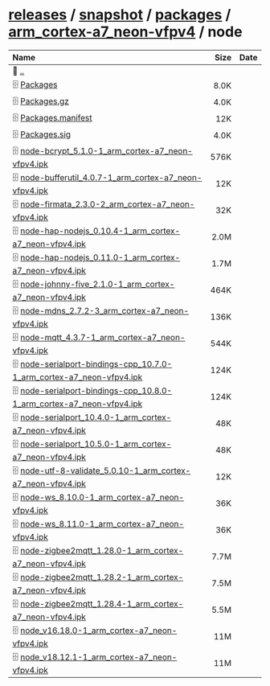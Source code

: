 ---
---

# [releases](/releases/) / [snapshot](/releases/snapshot/) / [packages](/releases/snapshot/packages/) / [arm_cortex-a7_neon-vfpv4](/releases/snapshot/packages/arm_cortex-a7_neon-vfpv4/) / node


| Name | Size | Date |
|:---|---:|---|
| 📁 [..](../) | | |
| 🗄️ [Packages](./Packages) | 8.0K | |
| 🗄️ [Packages.gz](./Packages.gz) | 4.0K | |
| 🗄️ [Packages.manifest](./Packages.manifest) | 12K | |
| 🗄️ [Packages.sig](./Packages.sig) | 4.0K | |
| 🗄️ [node-bcrypt_5.1.0-1_arm_cortex-a7_neon-vfpv4.ipk](./node-bcrypt_5.1.0-1_arm_cortex-a7_neon-vfpv4.ipk) | 576K | |
| 🗄️ [node-bufferutil_4.0.7-1_arm_cortex-a7_neon-vfpv4.ipk](./node-bufferutil_4.0.7-1_arm_cortex-a7_neon-vfpv4.ipk) | 12K | |
| 🗄️ [node-firmata_2.3.0-2_arm_cortex-a7_neon-vfpv4.ipk](./node-firmata_2.3.0-2_arm_cortex-a7_neon-vfpv4.ipk) | 32K | |
| 🗄️ [node-hap-nodejs_0.10.4-1_arm_cortex-a7_neon-vfpv4.ipk](./node-hap-nodejs_0.10.4-1_arm_cortex-a7_neon-vfpv4.ipk) | 2.0M | |
| 🗄️ [node-hap-nodejs_0.11.0-1_arm_cortex-a7_neon-vfpv4.ipk](./node-hap-nodejs_0.11.0-1_arm_cortex-a7_neon-vfpv4.ipk) | 1.7M | |
| 🗄️ [node-johnny-five_2.1.0-1_arm_cortex-a7_neon-vfpv4.ipk](./node-johnny-five_2.1.0-1_arm_cortex-a7_neon-vfpv4.ipk) | 464K | |
| 🗄️ [node-mdns_2.7.2-3_arm_cortex-a7_neon-vfpv4.ipk](./node-mdns_2.7.2-3_arm_cortex-a7_neon-vfpv4.ipk) | 136K | |
| 🗄️ [node-mqtt_4.3.7-1_arm_cortex-a7_neon-vfpv4.ipk](./node-mqtt_4.3.7-1_arm_cortex-a7_neon-vfpv4.ipk) | 544K | |
| 🗄️ [node-serialport-bindings-cpp_10.7.0-1_arm_cortex-a7_neon-vfpv4.ipk](./node-serialport-bindings-cpp_10.7.0-1_arm_cortex-a7_neon-vfpv4.ipk) | 124K | |
| 🗄️ [node-serialport-bindings-cpp_10.8.0-1_arm_cortex-a7_neon-vfpv4.ipk](./node-serialport-bindings-cpp_10.8.0-1_arm_cortex-a7_neon-vfpv4.ipk) | 124K | |
| 🗄️ [node-serialport_10.4.0-1_arm_cortex-a7_neon-vfpv4.ipk](./node-serialport_10.4.0-1_arm_cortex-a7_neon-vfpv4.ipk) | 48K | |
| 🗄️ [node-serialport_10.5.0-1_arm_cortex-a7_neon-vfpv4.ipk](./node-serialport_10.5.0-1_arm_cortex-a7_neon-vfpv4.ipk) | 48K | |
| 🗄️ [node-utf-8-validate_5.0.10-1_arm_cortex-a7_neon-vfpv4.ipk](./node-utf-8-validate_5.0.10-1_arm_cortex-a7_neon-vfpv4.ipk) | 12K | |
| 🗄️ [node-ws_8.10.0-1_arm_cortex-a7_neon-vfpv4.ipk](./node-ws_8.10.0-1_arm_cortex-a7_neon-vfpv4.ipk) | 36K | |
| 🗄️ [node-ws_8.11.0-1_arm_cortex-a7_neon-vfpv4.ipk](./node-ws_8.11.0-1_arm_cortex-a7_neon-vfpv4.ipk) | 36K | |
| 🗄️ [node-zigbee2mqtt_1.28.0-1_arm_cortex-a7_neon-vfpv4.ipk](./node-zigbee2mqtt_1.28.0-1_arm_cortex-a7_neon-vfpv4.ipk) | 7.7M | |
| 🗄️ [node-zigbee2mqtt_1.28.2-1_arm_cortex-a7_neon-vfpv4.ipk](./node-zigbee2mqtt_1.28.2-1_arm_cortex-a7_neon-vfpv4.ipk) | 7.5M | |
| 🗄️ [node-zigbee2mqtt_1.28.4-1_arm_cortex-a7_neon-vfpv4.ipk](./node-zigbee2mqtt_1.28.4-1_arm_cortex-a7_neon-vfpv4.ipk) | 5.5M | |
| 🗄️ [node_v16.18.0-1_arm_cortex-a7_neon-vfpv4.ipk](./node_v16.18.0-1_arm_cortex-a7_neon-vfpv4.ipk) | 11M | |
| 🗄️ [node_v18.12.1-1_arm_cortex-a7_neon-vfpv4.ipk](./node_v18.12.1-1_arm_cortex-a7_neon-vfpv4.ipk) | 11M | |

